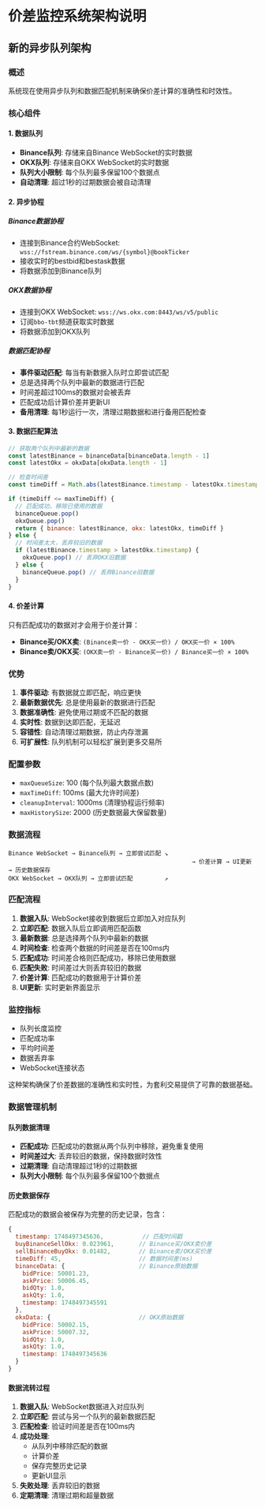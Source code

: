 # 价差监控系统架构说明

## 新的异步队列架构

### 概述
系统现在使用异步队列和数据匹配机制来确保价差计算的准确性和时效性。

### 核心组件

#### 1. 数据队列
- **Binance队列**: 存储来自Binance WebSocket的实时数据
- **OKX队列**: 存储来自OKX WebSocket的实时数据
- **队列大小限制**: 每个队列最多保留100个数据点
- **自动清理**: 超过1秒的过期数据会被自动清理

#### 2. 异步协程

##### Binance数据协程
- 连接到Binance合约WebSocket: `wss://fstream.binance.com/ws/{symbol}@bookTicker`
- 接收实时的bestbid和bestask数据
- 将数据添加到Binance队列

##### OKX数据协程  
- 连接到OKX WebSocket: `wss://ws.okx.com:8443/ws/v5/public`
- 订阅`bbo-tbt`频道获取实时数据
- 将数据添加到OKX队列

##### 数据匹配协程
- **事件驱动匹配**: 每当有新数据入队时立即尝试匹配
- 总是选择两个队列中最新的数据进行匹配
- 时间差超过100ms的数据对会被丢弃
- 匹配成功后计算价差并更新UI
- **备用清理**: 每1秒运行一次，清理过期数据和进行备用匹配检查

#### 3. 数据匹配算法

```javascript
// 获取两个队列中最新的数据
const latestBinance = binanceData[binanceData.length - 1]
const latestOkx = okxData[okxData.length - 1]

// 检查时间差
const timeDiff = Math.abs(latestBinance.timestamp - latestOkx.timestamp)

if (timeDiff <= maxTimeDiff) {
  // 匹配成功，移除已使用的数据
  binanceQueue.pop()
  okxQueue.pop()
  return { binance: latestBinance, okx: latestOkx, timeDiff }
} else {
  // 时间差太大，丢弃较旧的数据
  if (latestBinance.timestamp > latestOkx.timestamp) {
    okxQueue.pop() // 丢弃OKX旧数据
  } else {
    binanceQueue.pop() // 丢弃Binance旧数据
  }
}
```

#### 4. 价差计算
只有匹配成功的数据对才会用于价差计算：

- **Binance买/OKX卖**: `(Binance卖一价 - OKX买一价) / OKX买一价 × 100%`
- **Binance卖/OKX买**: `(OKX卖一价 - Binance买一价) / Binance买一价 × 100%`

### 优势

1. **事件驱动**: 有数据就立即匹配，响应更快
2. **最新数据优先**: 总是使用最新的数据进行匹配
3. **数据准确性**: 避免使用过期或不匹配的数据
4. **实时性**: 数据到达即匹配，无延迟
5. **容错性**: 自动清理过期数据，防止内存泄漏
6. **可扩展性**: 队列机制可以轻松扩展到更多交易所

### 配置参数

- `maxQueueSize`: 100 (每个队列最大数据点数)
- `maxTimeDiff`: 100ms (最大允许时间差)
- `cleanupInterval`: 1000ms (清理协程运行频率)
- `maxHistorySize`: 2000 (历史数据最大保留数量)

### 数据流程

```
Binance WebSocket → Binance队列 → 立即尝试匹配 ↘
                                                    → 价差计算 → UI更新 → 历史数据保存
OKX WebSocket → OKX队列 → 立即尝试匹配         ↗
```

### 匹配流程

1. **数据入队**: WebSocket接收到数据后立即加入对应队列
2. **立即匹配**: 数据入队后立即调用匹配函数
3. **最新数据**: 总是选择两个队列中最新的数据
4. **时间检查**: 检查两个数据的时间差是否在100ms内
5. **匹配成功**: 时间差合格则匹配成功，移除已使用数据
6. **匹配失败**: 时间差过大则丢弃较旧的数据
7. **价差计算**: 匹配成功的数据用于计算价差
8. **UI更新**: 实时更新界面显示

### 监控指标

- 队列长度监控
- 匹配成功率
- 平均时间差
- 数据丢弃率
- WebSocket连接状态

这种架构确保了价差数据的准确性和实时性，为套利交易提供了可靠的数据基础。

### 数据管理机制

#### 队列数据清理
- **匹配成功**: 匹配成功的数据从两个队列中移除，避免重复使用
- **时间差过大**: 丢弃较旧的数据，保持数据时效性
- **过期清理**: 自动清理超过1秒的过期数据
- **队列大小限制**: 每个队列最多保留100个数据点

#### 历史数据保存
匹配成功的数据会被保存为完整的历史记录，包含：

```javascript
{
  timestamp: 1748497345636,           // 匹配时间戳
  buyBinanceSellOkx: 0.023961,       // Binance买/OKX卖价差
  sellBinanceBuyOkx: 0.01482,        // Binance卖/OKX买价差
  timeDiff: 45,                      // 数据时间差(ms)
  binanceData: {                     // Binance原始数据
    bidPrice: 50001.23,
    askPrice: 50006.45,
    bidQty: 1.0,
    askQty: 1.0,
    timestamp: 1748497345591
  },
  okxData: {                         // OKX原始数据
    bidPrice: 50002.15,
    askPrice: 50007.32,
    bidQty: 1.0,
    askQty: 1.0,
    timestamp: 1748497345636
  }
}
```

#### 数据流转过程

1. **数据入队**: WebSocket数据进入对应队列
2. **立即匹配**: 尝试与另一个队列的最新数据匹配
3. **匹配检查**: 验证时间差是否在100ms内
4. **成功处理**: 
   - 从队列中移除匹配的数据
   - 计算价差
   - 保存完整历史记录
   - 更新UI显示
5. **失败处理**: 丢弃较旧的数据
6. **定期清理**: 清理过期和超量数据 